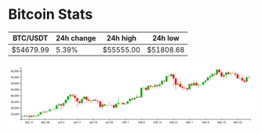 # Bitcoin Stats

BTC/USDT|24h change|24h high|24h low|
|---|---|---|---|
|$54679.99|5.39%|$55555.00|$51808.68|

<img src="./chart.svg">

